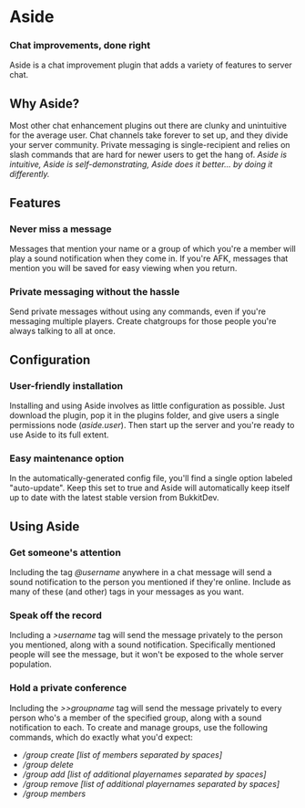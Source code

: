 # Aside
### Chat improvements, done right

Aside is a chat improvement plugin that adds a variety of features to server chat.

## Why Aside?
Most other chat enhancement plugins out there are clunky and unintuitive for the average user. Chat channels take forever to set up, and they divide your server community. Private messaging is single-recipient and relies on slash commands that are hard for newer users to get the hang of.
*Aside is intuitive, Aside is self-demonstrating, Aside does it better... by doing it differently.*

## Features

### Never miss a message
Messages that mention your name or a group of which you're a member will play a sound notification when they come in. If you're AFK, messages that mention you will be saved for easy viewing when you return.

### Private messaging without the hassle
Send private messages without using any commands, even if you're messaging multiple players. Create chatgroups for those people you're always talking to all at once.

## Configuration

### User-friendly installation
Installing and using Aside involves as little configuration as possible. Just download the plugin, pop it in the plugins folder, and give users a single permissions node (*aside.user*). Then start up the server and you're ready to use Aside to its full extent.

### Easy maintenance option
In the automatically-generated config file, you'll find a single option labeled "auto-update". Keep this set to true and Aside will automatically keep itself up to date with the latest stable version from BukkitDev.

## Using Aside

### Get someone's attention
Including the tag *@username* anywhere in a chat message will send a sound notification to the person you mentioned if they're online. Include as many of these (and other) tags in your messages as you want.

### Speak off the record
Including a *>username* tag will send the message privately to the person you mentioned, along with a sound notification. Specifically mentioned people will see the message, but it won't be exposed to the whole server population.

### Hold a private conference
Including the *>>groupname* tag will send the message privately to every person who's a member of the specified group, along with a sound notification to each.
To create and manage groups, use the following commands, which do exactly what you'd expect:
+ */group create  <groupname>              [list of members separated by spaces]*
+ */group delete  <groupname>*
+ */group add     <groupname> <playername> [list of additional playernames separated by spaces]*
+ */group remove  <groupname> <playername> [list of additional playernames separated by spaces]*
+ */group members <groupname>*